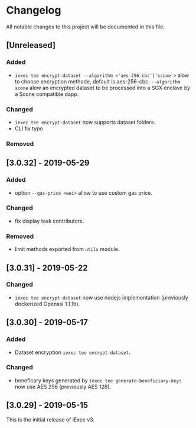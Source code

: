 # Changelog

All notable changes to this project will be documented in this file.

## [Unreleased]

### Added

- `iexec tee encrypt-dataset --algorithm <'aes-256-cbc'|'scone'>` alow to choose encryption methode, default is aes-256-cbc.
  `--algorithm scone` alow an encrypted dataset to be processed into a SGX enclave by a Scone compatible dapp.

### Changed


- `iexec tee encrypt-dataset` now supports dataset folders.
- CLI fix typo


### Removed

## [3.0.32] - 2019-05-29

### Added

- option `--gas-price <wei>` allow to use custom gas price.

### Changed

- fix display task contributors.

### Removed

- limit methods exported from `utils` module.

## [3.0.31] - 2019-05-22

### Changed

- `iexec tee encrypt-dataset` now use nodejs implementation (previously dockerized Openssl 1.1.1b).

## [3.0.30] - 2019-05-17

### Added

- Dataset encryption `iexec tee encrypt-dataset`.

### Changed

- beneficary keys generated by `ìexec tee generate-beneficiary-keys` now use AES 256 (previously AES 128).

## [3.0.29] - 2019-05-15

This is the initial release of iExec v3.
